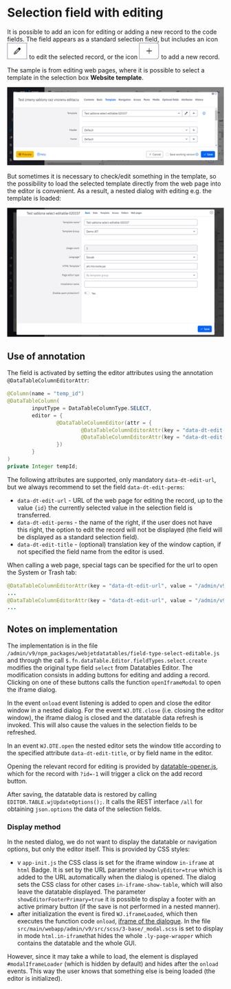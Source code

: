# Selection field with editing

It is possible to add an icon for editing or adding a new record to the code fields. The field appears as a standard selection field, but includes an icon ![](field-select-icon-edit.png ":no-zoom") to edit the selected record, or the icon ![](field-select-icon-add.png ":no-zoom") to add a new record.

The sample is from editing web pages, where it is possible to select a template in the selection box **Website template**.

![](field-select.png)

But sometimes it is necessary to check/edit something in the template, so the possibility to load the selected template directly from the web page into the editor is convenient. As a result, a nested dialog with editing e.g. the template is loaded:

![](field-select-editable.png)

## Use of annotation

The field is activated by setting the editor attributes using the annotation `@DataTableColumnEditorAttr`:

```java
@Column(name = "temp_id")
@DataTableColumn(
        inputType = DataTableColumnType.SELECT,
        editor = {
                @DataTableColumnEditor(attr = {
                        @DataTableColumnEditorAttr(key = "data-dt-edit-url", value = "/admin/v9/templates/temps-list/?tempId={id}"),
                        @DataTableColumnEditorAttr(key = "data-dt-edit-perms", value = "menuTemplates")
                })
        }
)
private Integer tempId;
```

The following attributes are supported, only mandatory `data-dt-edit-url`, but we always recommend to set the field `data-dt-edit-perms`:
- `data-dt-edit-url` - URL of the web page for editing the record, up to the value `{id}` the currently selected value in the selection field is transferred.
- `data-dt-edit-perms` - the name of the right, if the user does not have this right, the option to edit the record will not be displayed (the field will be displayed as a standard selection field).
- `data-dt-edit-title` - (optional) translation key of the window caption, if not specified the field name from the editor is used.

When calling a web page, special tags can be specified for the url to open the System or Trash tab:

```java
@DataTableColumnEditorAttr(key = "data-dt-edit-url", value = "/admin/v9/webpages/web-pages-list/?groupid=SYSTEM&docid={id}")
...
@DataTableColumnEditorAttr(key = "data-dt-edit-url", value = "/admin/v9/webpages/web-pages-list/?groupid=TRASH&docid={id}")
...
```

## Notes on implementation

The implementation is in the file `/admin/v9/npm_packages/webjetdatatables/field-type-select-editable.js` and through the call `$.fn.dataTable.Editor.fieldTypes.select.create` modifies the original type field `select` from Datatables Editor. The modification consists in adding buttons for editing and adding a record. Clicking on one of these buttons calls the function `openIframeModal` to open the iframe dialog.

In the event `onload` event listening is added to open and close the editor window in a nested dialog. For the event `WJ.DTE.close` (i.e. closing the editor window), the iframe dialog is closed and the datatable data refresh is invoked. This will also cause the values in the selection fields to be refreshed.

In an event `WJ.DTE.open` the nested editor sets the window title according to the specified attribute `data-dt-edit-title`, or by field name in the editor.

Opening the relevant record for editing is provided by [datatable-opener.js](../libraries/datatable-opener.md), which for the record with `?id=-1` will trigger a click on the add record button.

After saving, the datatable data is restored by calling `EDITOR.TABLE.wjUpdateOptions();`. It calls the REST interface `/all` for obtaining `json.options` the data of the selection fields.

### Display method

In the nested dialog, we do not want to display the datatable or navigation options, but only the editor itself. This is provided by CSS styles:
- v `app-init.js` the CSS class is set for the iframe window `in-iframe` at `html` Badge. It is set by the URL parameter `showOnlyEditor=true` which is added to the URL automatically when the dialog is opened. The dialog sets the CSS class for other cases `in-iframe-show-table`, which will also leave the datatable displayed. The parameter `showEditorFooterPrimary=true` it is possible to display a footer with an active primary button (if the save is not performed in a nested manner).
- after initialization the event is fired `WJ.iframeLoaded`, which then executes the function code `onload`, [iframe of the dialogue](../frameworks/webjetjs.md?id=iframe-dialóg).
In the file `src/main/webapp/admin/v9/src/scss/3-base/_modal.scss` is set to display in mode `html.in-iframe`that hides the whole `.ly-page-wrapper` which contains the datatable and the whole GUI.

However, since it may take a while to load, the element is displayed `#modalIframeLoader` (which is hidden by default) and hides after the `onload` events. This way the user knows that something else is being loaded (the editor is initialized).
